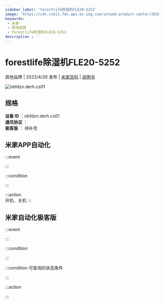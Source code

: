 ```yaml
---
sidebar_label: 'forestlife除湿机FLE20-5252'
image: 'https://cdn.cnbj1.fds.api.mi-img.com/iotweb-product-center/565bda6cfd02e98d743693f0cd549978_1648610185834.png?GalaxyAccessKeyId=AKVGLQWBOVIRQ3XLEW&Expires=9223372036854775807&Signature=iw49jca5tPCiL8sPw2AlUIA8AKQ='
keywords: 
 - 米家
 - 其他品牌
 - forestlife除湿机FLE20-5252
description : ''
---
```

# forestlife除湿机FLE20-5252

其他品牌 | 2022/4/26 发布 | [米家百科](https://home.mi.com/webapp/content/baike/product/index.html?model=nbfdzn.derh.cs01) | [说明书](https://home.mi.com/views/introduction.html?model=nbfdzn.derh.cs01&region=cn)

![nbfdzn.derh.cs01](https://cdn.cnbj1.fds.api.mi-img.com/iotweb-product-center/565bda6cfd02e98d743693f0cd549978_1648610185834.png?GalaxyAccessKeyId=AKVGLQWBOVIRQ3XLEW&Expires=9223372036854775807&Signature=iw49jca5tPCiL8sPw2AlUIA8AKQ=)

## 规格  
> 
**设备 ID** ：nbfdzn.derh.cs01  
**通讯协议** ：  
**极客版**  ： 待补充 


## 米家APP自动化  

:::event  

:::

:::condition  

:::

:::action   
开机、关机
:::

## 米家自动化极客版  

:::event  

:::

:::condition  

:::

:::condition 可查询的状态条件  

:::

:::action  

:::

        
